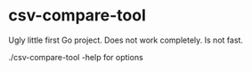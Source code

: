 # csv-compare-tool

Ugly little first Go project.
Does not work completely. Is not fast.

./csv-compare-tool -help for options
